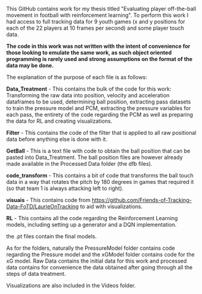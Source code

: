 This GitHub contains work for my thesis titled "Evaluating player off-the-ball movement in football with reinforcement learning". To perform this work I had access to full tracking data for 9 youth games (x and y positions for each of the 22 players at 10 frames per second) and some player touch data. 

**The code in this work was not written with the intent of convenience for those looking to emulate the same work, as such object oriented programming is rarely used and strong assumptions on the format of the data may be done.**

The explanation of the purpose of each file is as follows:

**Data_Treatment** - This contains the bulk of the code for this work: Transforming the raw data into position, velocity and acceleration dataframes to be used, determining ball position, extracting pass datasets to train the pressure model and PCM, extracting the pressure variables for each pass, the entirety of the code regarding the PCM as well as preparing the data for RL and creating visualizations.

**Filter** - This contains the code of the filter that is applied to all raw positional data before anything else is done with it.

**GetBall** - This is a text file with code to obtain the ball position that can be pasted into Data_Treatment. The ball position files are however already made available in the Processed Data folder (the dfb files).

**code_transform** - This contains a bit of code that transforms the ball touch data in a way that rotates the pitch by 180 degrees in games that required it (so that team 1 is always attacking left to right).

**visuais** - This contains code from https://github.com/Friends-of-Tracking-Data-FoTD/LaurieOnTracking to aid with visualizations.

**RL** - This contains all the code regarding the Reinforcement Learning models, including setting up a generator and a DQN implementation.

the .pt files contain the final models.

As for the folders, naturally the PressureModel folder contains code regarding the Pressure model and the xGModel folder contains code for the xG model. Raw Data contains the initial data for this work and processed data contains for convenience the data obtained after going through all the steps of data treatment.

Visualizations are also included in the Videos folder.
